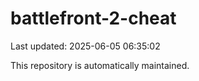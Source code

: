 # battlefront-2-cheat

Last updated: 2025-06-05 06:35:02

This repository is automatically maintained.
